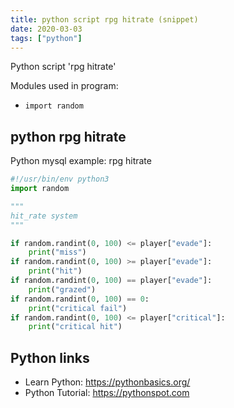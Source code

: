 ```yaml
---
title: python script rpg hitrate (snippet)
date: 2020-03-03
tags: ["python"]
---
```

Python script 'rpg hitrate'


Modules used in program: 
* `import random`

## python rpg hitrate

Python mysql example: rpg hitrate

```python
#!/usr/bin/env python3
import random

"""
hit_rate system
"""

if random.randint(0, 100) <= player["evade"]:
    print("miss")
if random.randint(0, 100) >= player["evade"]:
    print("hit")
if random.randint(0, 100) == player["evade"]:
    print("grazed")
if random.randint(0, 100) == 0:
    print("critical fail")
if random.randint(0, 100) <= player["critical"]:
    print("critical hit")

```

## Python links

- Learn Python: https://pythonbasics.org/
- Python Tutorial: https://pythonspot.com
